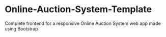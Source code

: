 # Online-Auction-System-Template
Complete frontend for a responsive Online Auction System web app made using Bootstrap
